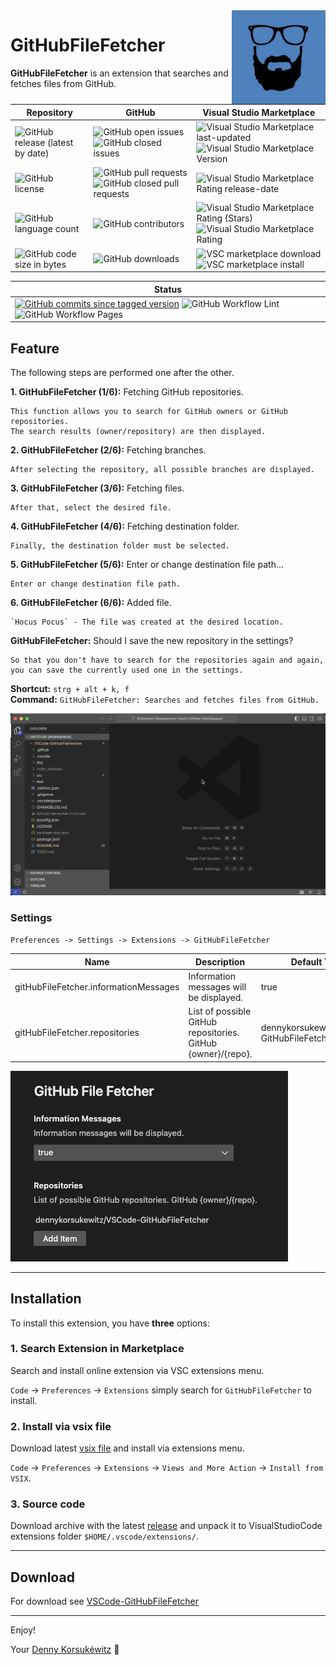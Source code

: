 <img align="right" width="150" height="150" src="doc/images/icon.png">

# GitHubFileFetcher

**GitHubFileFetcher** is an extension that searches and fetches files from GitHub.

| Repository | GitHub | Visual Studio Marketplace |
| ------ | ------ | ------ |
| ![GitHub release (latest by date)](https://img.shields.io/github/v/release/dennykorsukewitz/VSCode-GitHubFileFetcher) | ![GitHub open issues](https://img.shields.io/github/issues/dennykorsukewitz/VSCode-GitHubFileFetcher) ![GitHub closed issues](https://img.shields.io/github/issues-closed/dennykorsukewitz/VSCode-GitHubFileFetcher?color=#44CC44) | ![Visual Studio Marketplace last-updated](https://img.shields.io/visual-studio-marketplace/last-updated/dennykorsukewitz.GitHubFileFetcher) ![Visual Studio Marketplace Version ](https://img.shields.io/visual-studio-marketplace/v/dennykorsukewitz.GitHubFileFetcher) |
| ![GitHub license](https://img.shields.io/github/license/dennykorsukewitz/VSCode-GitHubFileFetcher) | ![GitHub pull requests](https://img.shields.io/github/issues-pr/dennykorsukewitz/VSCode-GitHubFileFetcher?label=PR) ![GitHub closed pull requests](https://img.shields.io/github/issues-pr-closed/dennykorsukewitz/VSCode-GitHubFileFetcher?color=g&label=PR) | ![Visual Studio Marketplace Rating release-date](https://img.shields.io/visual-studio-marketplace/release-date/dennykorsukewitz.GitHubFileFetcher) |
| ![GitHub language count](https://img.shields.io/github/languages/count/dennykorsukewitz/VSCode-GitHubFileFetcher?style=flat&label=language)  | ![GitHub contributors](https://img.shields.io/github/contributors/dennykorsukewitz/VSCode-GitHubFileFetcher) | ![Visual Studio Marketplace Rating (Stars)](https://img.shields.io/visual-studio-marketplace/stars/dennykorsukewitz.GitHubFileFetcher) ![Visual Studio Marketplace Rating](https://img.shields.io/visual-studio-marketplace/r/dennykorsukewitz.GitHubFileFetcher) |
| ![GitHub code size in bytes](https://img.shields.io/github/languages/code-size/dennykorsukewitz/VSCode-GitHubFileFetcher)  | ![GitHub downloads](https://img.shields.io/github/downloads/dennykorsukewitz/VSCode-GitHubFileFetcher/total?style=flat) | ![VSC marketplace download](https://img.shields.io/visual-studio-marketplace/d/dennykorsukewitz.GitHubFileFetcher) ![VSC marketplace install](https://img.shields.io/visual-studio-marketplace/i/dennykorsukewitz.GitHubFileFetcher) |

| Status |
 | ------ |
| [![GitHub commits since tagged version](https://img.shields.io/github/commits-since/dennykorsukewitz/VSCode-GitHubFileFetcher/1.0.1/dev)](https://github.com/dennykorsukewitz/VSCode-GitHubFileFetcher/compare/1.0.1...dev) ![GitHub Workflow Lint](https://github.com/dennykorsukewitz/VSCode-GitHubFileFetcher/actions/workflows/lint.yml/badge.svg?branch=dev&style=flat&label=Lint) ![GitHub Workflow Pages](https://github.com/dennykorsukewitz/VSCode-GitHubFileFetcher/actions/workflows/pages.yml/badge.svg?branch=dev&style=flat&label=GitHub%20Pages) |

## Feature

The following steps are performed one after the other.

**1. GitHubFileFetcher (1/6):** Fetching GitHub repositories.

    This function allows you to search for GitHub owners or GitHub repositories.
    The search results (owner/repository) are then displayed.

**2. GitHubFileFetcher (2/6):** Fetching branches.

    After selecting the repository, all possible branches are displayed.

**3. GitHubFileFetcher (3/6):** Fetching files.

    After that, select the desired file.

**4. GitHubFileFetcher (4/6):** Fetching destination folder.

    Finally, the destination folder must be selected.

**5. GitHubFileFetcher (5/6):** Enter or change destination file path...

    Enter or change destination file path.

**6. GitHubFileFetcher (6/6):** Added file.

    `Hocus Pocus` - The file was created at the desired location.

**GitHubFileFetcher:** Should I save the new repository in the settings?

    So that you don't have to search for the repositories again and again,
    you can save the currently used one in the settings.

**Shortcut:** ```strg + alt + k, f```<br>
**Command:**  ```GitHubFileFetcher: Searches and fetches files from GitHub.```

![GitHubFileFetcher](doc/images/GitHubFileFetcher.gif)

### Settings

`Preferences -> Settings -> Extensions -> GitHubFileFetcher`

| Name | Description | Default Value |
| - | - | - |
| gitHubFileFetcher.informationMessages | Information messages will be displayed. | true |
| gitHubFileFetcher.repositories | List of possible GitHub repositories. GitHub {owner}/{repo}. | dennykorsukewitz/VSCode-GitHubFileFetcher |

![Settings](doc/images/settings.png)

---

## Installation

To install this extension, you have **three** options:

### 1. Search Extension in Marketplace

Search and install online extension via VSC extensions menu.

`Code` -> `Preferences` -> `Extensions` simply search for `GitHubFileFetcher` to install.

### 2. Install via vsix file

Download latest [vsix file](https://github.com/dennykorsukewitz/VSCode-GitHubFileFetcher/releases) and install via extensions menu.

`Code` -> `Preferences` -> `Extensions` -> `Views and More Action` -> `Install from VSIX`.

### 3. Source code

Download archive with the latest [release](https://github.com/dennykorsukewitz/VSCode-GitHubFileFetcher/releases) and unpack it to VisualStudioCode extensions folder
`$HOME/.vscode/extensions/`.

---

## Download

For download see [VSCode-GitHubFileFetcher](https://github.com/dennykorsukewitz/VSCode-GitHubFileFetcher/releases)

---

Enjoy!

Your [Denny Korsukéwitz](https://github.com/dennykorsukewitz) 🚀
